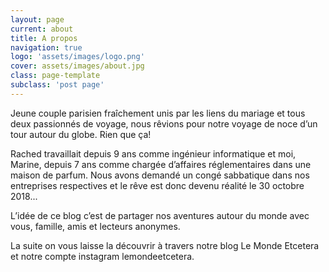 ```yaml
---
layout: page
current: about
title: A propos
navigation: true
logo: 'assets/images/logo.png'
cover: assets/images/about.jpg
class: page-template
subclass: 'post page'
---
```


Jeune couple parisien fraîchement unis par les liens du mariage et tous deux passionnés de voyage, nous rêvions pour notre voyage de noce d’un tour autour du globe. Rien que ça!

Rached travaillait depuis 9 ans comme ingénieur informatique et moi, Marine, depuis 7 ans comme chargée d’affaires réglementaires dans une maison de parfum.
Nous avons demandé un congé sabbatique dans nos entreprises respectives et le rêve est donc devenu réalité le 30 octobre 2018...

L’idée de ce blog c’est de partager nos aventures autour du monde avec vous, famille, amis et lecteurs anonymes.

La suite on vous laisse la découvrir à travers notre blog Le Monde Etcetera et notre compte instagram lemondeetcetera.